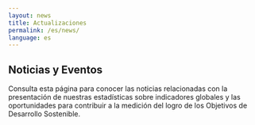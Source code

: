 ```yaml
---
layout: news
title: Actualizaciones
permalink: /es/news/
language: es
---
```


## Noticias y Eventos
Consulta esta página para conocer las noticias relacionadas con la presentación de nuestras estadísticas sobre indicadores globales y las oportunidades para contribuir a la medición del logro de los Objetivos de Desarrollo Sostenible.